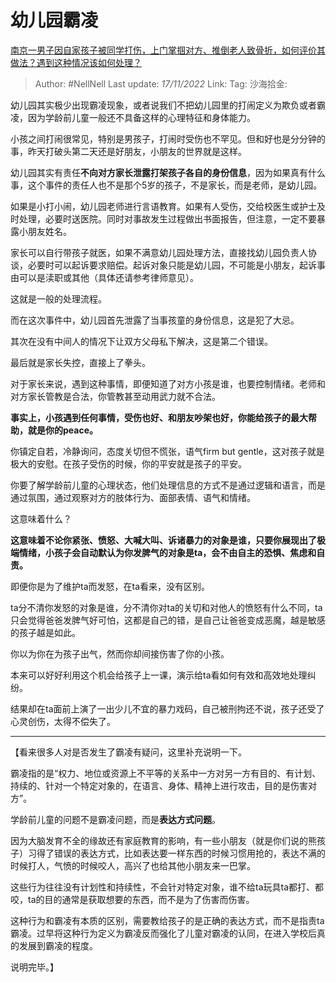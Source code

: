 # 幼儿园霸凌
[南京一男子因自家孩子被同学打伤，上门掌掴对方、推倒老人致骨折，如何评价其做法？遇到这种情况该如何处理？](https://www.zhihu.com/question/565595413/answer/2753429684)

> Author: #NellNell
> Last update: *17/11/2022*
> Link:
> Tag:
> 沙海拾金:

幼儿园其实极少出现霸凌现象，或者说我们不把幼儿园里的打闹定义为欺负或者霸凌，因为学龄前儿童一般还不具备这样的心理特征和身体能力。

小孩之间打闹很常见，特别是男孩子，打闹时受伤也不罕见。但和好也是分分钟的事，昨天打破头第二天还是好朋友，小朋友的世界就是这样。

幼儿园其实有责任**不向对方家长泄露打架孩子各自的身份信息**，因为如果真有什么事，这个事件的责任人也不是那个5岁的孩子，不是家长，而是老师，是幼儿园。

如果是小打小闹，幼儿园老师进行言语教育。如果有人受伤，交给校医生或护士及时处理，必要时送医院。同时对事故发生过程做出书面报告，但注意，一定不要暴露小朋友姓名。

家长可以自行带孩子就医，如果不满意幼儿园处理方法，直接找幼儿园负责人协谈，必要时可以起诉要求赔偿。起诉对象只能是幼儿园，不可能是小朋友，起诉事由可以是渎职或其他（具体还请参考律师意见）。

这就是一般的处理流程。

而在这次事件中，幼儿园首先泄露了当事孩童的身份信息，这是犯了大忌。

其次在没有中间人的情况下让双方父母私下解决，这是第二个错误。

最后就是家长失控，直接上了拳头。

对于家长来说，遇到这种事情，即便知道了对方小孩是谁，也要控制情绪。老师和对方家长管教是合法，你管教甚至动用武力就不合法。

**事实上，小孩遇到任何事情，受伤也好、和朋友吵架也好，你能给孩子的最大帮助，就是你的peace。**

你镇定自若，冷静询问，态度关切但不慌张，语气firm but gentle，这对孩子就是极大的安慰。在孩子受伤的时候，你的平安就是孩子的平安。

你要了解学龄前儿童的心理状态，他们处理信息的方式不是通过逻辑和语言，而是通过氛围，通过观察对方的肢体行为、面部表情、语气和情绪。

这意味着什么？

**这意味着不论你紧张、愤怒、大喊大叫、诉诸暴力的对象是谁，只要你展现出了极端情绪，小孩子会自动默认为你发脾气的对象是ta，会不由自主的恐惧、焦虑和自责。**

即便你是为了维护ta而发怒，在ta看来，没有区别。

ta分不清你发怒的对象是谁，分不清你对ta的关切和对他人的愤怒有什么不同，ta只会觉得爸爸发脾气好可怕，这都是自己的错，是自己让爸爸变成恶魔，越是敏感的孩子越是如此。

你以为你在为孩子出气，然而你却间接伤害了你的小孩。

本来可以好好利用这个机会给孩子上一课，演示给ta看如何有效和高效地处理纠纷。

结果却在ta面前上演了一出少儿不宜的暴力戏码，自己被刑拘还不说，孩子还受了心灵创伤，太得不偿失了。

---

【看来很多人对是否发生了霸凌有疑问，这里补充说明一下。

霸凌指的是“权力、地位或资源上不平等的关系中一方对另一方有目的、有计划、持续的、针对一个特定对象的，在语言、身体、精神上进行攻击，目的是伤害对方”。

学龄前儿童的问题不是霸凌问题，而是**表达方式问题**。

因为大脑发育不全的缘故还有家庭教育的影响，有一些小朋友（就是你们说的熊孩子）习得了错误的表达方式，比如表达要一样东西的时候习惯用抢的，表达不满的时候打人，气愤的时候咬人，高兴了也给其他小朋友来一巴掌。

这些行为往往没有计划性和持续性，不会针对特定对象，谁不给ta玩具ta都打、都咬，ta的目的通常是获取想要的东西，而不是为了伤害而伤害。

这种行为和霸凌有本质的区别，需要教给孩子的是正确的表达方式，而不是指责ta霸凌。过早将这种行为定义为霸凌反而强化了儿童对霸凌的认同，在进入学校后真的发展到霸凌的程度。

说明完毕。】
